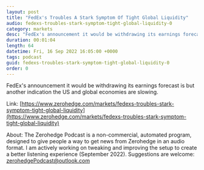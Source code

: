 ```yaml
---
layout: post
title: "FedEx's Troubles A Stark Symptom Of Tight Global Liquidity"
audio: fedexs-troubles-stark-symptom-tight-global-liquidity-0
category: markets
desc: "FedEx's announcement it would be withdrawing its earnings forecast is but another indication the US and global economies are slowing."
duration: 00:01:04
length: 64
datetime: Fri, 16 Sep 2022 16:05:00 +0000
tags: podcast
guid: fedexs-troubles-stark-symptom-tight-global-liquidity-0
order: 0
---
```

FedEx's announcement it would be withdrawing its earnings forecast is but another indication the US and global economies are slowing.

Link: [https://www.zerohedge.com/markets/fedexs-troubles-stark-symptom-tight-global-liquidity](https://www.zerohedge.com/markets/fedexs-troubles-stark-symptom-tight-global-liquidity)

About: The Zerohedge Podcast is a non-commercial, automated program, designed to give people a way to get news from Zerohedge in an audio format.  I am actively working on tweaking and improving the setup to create a better listening experience (September 2022).  Suggestions are welcome: [zerohedgePodcast@outlook.com](mailto:zerohedgePodcast@outlook.com)